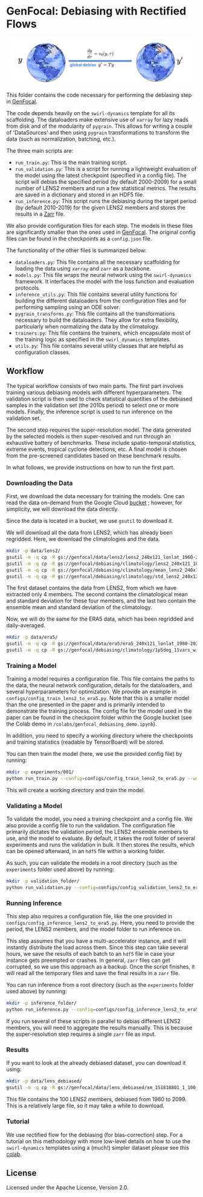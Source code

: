 # GenFocal: Debiasing with Rectified Flows

![Diagram of the debiasing step of GenFocal](https://github.com/google-research/swirl-dynamics/blob/main/swirl_dynamics/projects/genfocal/debiasing/figures/genfocal_debiasing.png)

This folder contains the code necessary for performing the debiasing step in [GenFocal](https://arxiv.org/abs/2412.08079).

The code depends heavily on the `swirl-dynamics` template for all its
scaffolding. The dataloaders make extensive use of `xarray` for lazy reads from
disk and of the modularity of `pygrain`. This allows for writing a couple of
'DataSources' and then using `pygrain` transformations to transform the data
(such as normalization, batching, etc.).

The three main scripts are:

  - `run_train.py`: This is the main training script.
  - `run_validation.py`: This is a script for running a lightweight evaluation
  of the model using the latest checkpoint (specified in a config file). The
  script will debias the specified period (by default 2000-2009) for a small
  number of LENS2 members and run a few statistical metrics. The results are
  saved in a dictionary and stored in an HDF5 file.
  - `run_inference.py`: This script runs the debiasing during the target period (by default 2010-2019) for the given LENS2 members and stores the results in a [Zarr](https://zarr.dev/) file.

We also provide configuration files for each step. The models in these files are significantly smaller than the ones used in [GenFocal](https://arxiv.org/abs/2412.08079). The original config files can be found in the checkpoints as a `config.json` file.

The functionality of the other files is summarized below:

  - `dataloaders.py`: This file contains all the necessary scaffolding for
  loading the data using `xarray` and `zarr` as a backbone.
  - `models.py`: This file wraps the neural network using the `swirl-dynamics`
  framework. It interfaces the model with the loss function and evaluation
  protocols.
  - `inference_utils.py`: This file contains several utility functions for
  building the different dataloaders from the configuration files and for
  performing sampling using an ODE solver.
  - `pygrain_transforms.py`: This file contains all the transformations
  necessary to build the dataloaders. They allow for extra flexibility,
  particularly when normalizing the data by the climatology.
  - `trainers.py`: This file contains the trainers, which encapsulate most of
  the training logic as specified in the `swirl_dynamics` templates.
  - `utils.py`: This file contains several utility classes that are helpful as
  configuration classes.

## Workflow

The typical workflow consists of two main parts. The first part involves
training various debiasing models with different hyperparameters. The validation
script is then used to check statistical quantities of the debiased samples in
the validation set (the 2010s period) to select one or more models. Finally, the
inference script is used to run inference on the validation set.

The second step requires the super-resolution model. The data generated by the
selected models is then super-resolved and run through an exhaustive battery of
benchmarks. These include spatio-temporal statistics, extreme events, tropical
cyclone detections, etc. A final model is chosen from the pre-screened
candidates based on these benchmark results.

In what follows, we provide instructions on how to run the first part.

### Downloading the Data

First, we download the data necessary for training the models. One can read the
data on-demand from the Google Cloud [bucket](https://console.cloud.google.com/storage/browser/genfocal)
; however, for simplicity, we will download the data directly.

Since the data is located in a bucket, we use `gsutil` to download it.

We will download all the data from LENS2, which has already been regridded.
Here, we download the climatologies and the data.

```bash
mkdir -p data/lens2/
gsutil -m -q cp -R gs://genfocal/data/lens2/lens2_240x121_lonlat_1960-2020_10_vars_4_train_members.zarr data/lens2/
gsutil -m -q cp -R gs://genfocal/debiasing/climatology/lens2_240x121_10_vars_4_members_lonlat_clim_daily_1961_to_2000_31_dw.zarr data/lens2/
gsutil -m -q cp -R gs://genfocal/debiasing/climatology/mean_lens2_240x121_10_vars_lonlat_clim_daily_1961_to_2000.zarr data/lens2/
gsutil -m -q cp -R gs://genfocal/debiasing/climatology/std_lens2_240x121_10_vars_lonlat_clim_daily_1961_to_2000.zarr data/lens2/
```

The first dataset contains the data from LENS2, from which we have extracted
only 4 members. The second contains the climatological mean and standard
deviation for these four members, and the last two contain the ensemble mean and
 standard deviation of the climatology.

Now, we will do the same for the ERA5 data, which has been regridded and
daily-averaged.

```bash
mkdir -p data/era5/
gsutil -m -q cp -R gs://genfocal/data/era5/era5_240x121_lonlat_1980-2020_10_vars.zarr data/era5/
gsutil -m -q cp -R gs://genfocal/debiasing/climatology/1p5deg_11vars_windspeed_1961-2000_daily_v2.zarr data/era5/
```

### Training a Model

Training a model requires a configuration file. This file contains the paths to
the data, the neural network configuration, details for the dataloaders, and
several hyperparameters for optimization. We provide an example in
`configs/config_train_lens2_to_era5.py`. Note that this is a smaller model than
the one presented in the paper and is primarily intended to demonstrate the
training process. The config file for the model used in the paper can be found
in the checkpoint folder within the Google bucket (see the Colab demo in
`/colabs/genfocal_debiasing_demo.ipynb`).

In addition, you need to specify a working directory where the checkpoints and
training statistics (readable by TensorBoard) will be stored.

You can then train the model (here, we use the provided config file) by running:

```bash
mkdir -p experiments/001/
python run_train.py --config=configs/config_train_lens2_to_era5.py --workdir=experiments/001
```

This will create a working directory and train the model.

### Validating a Model

To validate the model, you need a training checkpoint and a config file. We also
 provide a config file to run the validation. The configuration file primarily
 dictates the validation period, the LENS2 ensemble members to use, and the
 model to evaluate. By default, it takes the root folder of several experiments
 and runs the validation in bulk. It then stores the results, which can be
 opened afterward, in an `hdf5` file within a working folder.

As such, you can validate the models in a root directory (such as the
`experiments` folder used above) by running:

```bash
mkdir -p validation_folder/
python run_validation.py --config=configs/config_validation_lens2_to_era5.py --workdir=validation_folder/
```

### Running Inference

This step also requires a configuration file, like the one provided in
`configs/config_inference_lens2_to_era5.py`. Here, you need to provide the
period, the LENS2 members, and the model folder to run inference on.

This step assumes that you have a multi-accelerator instance, and it will
instantly distribute the load across them. Since this step can take several
hours, we save the results of each batch to an `hdf5` file in case your instance
gets preempted or crashes. In general, `zarr` files can get corrupted, so we use
this approach as a backup. Once the script finishes, it will read all the
temporary files and save the final results in a `zarr` file.

You can run inference from a root directory (such as the `experiments` folder
used above) by running:

```bash
mkdir -p inference_folder/
python run_inference.py --config=configs/config_inference_lens2_to_era5.py --workdir=inference_folder/
```

If you run several of these scripts in parallel to debias different LENS2
members, you will need to aggregate the results manually. This is because the
super-resolution step requires a single `zarr` file as input.

### Results

If you want to look at the already debiased dataset, you can download it using:

```bash
mkdir -p data/lens_debiased/
gsutil -m -q cp -R gs://genfocal/data/lens_debiased/xm_151818801_1_100_members_1960_2100_gen_154117335.zarr data/lens_debiased/
```

This file contains the 100 LENS2 members, debiased from 1960 to 2099. This is a
relatively large file, so it may take a while to download.

### Tutorial

We use rectified flow for the debiasing (for bias-correction) step. For a
tutorial on this methodology with more low-level details on how to use the
`swirl-dynamics` templates using a (much!) simpler dataset please see this
[colab](https://github.com/google-research/swirl-dynamics/blob/main/swirl_dynamics/projects/debiasing/rectified_flow/colab/demo_reflow.ipynb).

## License

Licensed under the Apache License, Version 2.0.